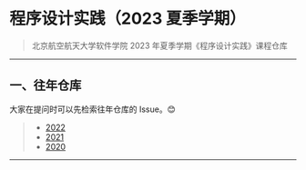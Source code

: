 # 程序设计实践（2023 夏季学期）

> 北京航空航天大学软件学院 2023 年夏季学期《程序设计实践》课程仓库

---

## 一、往年仓库

大家在提问时可以先检索往年仓库的 Issue。😊

> - [2022](https://github.com/buaa-soft-summer/soft-summer-2022)
> - [2021](https://github.com/soft-summer-2021/summer2021)
> - [2020](https://github.com/buaa21/summer2020)

---

